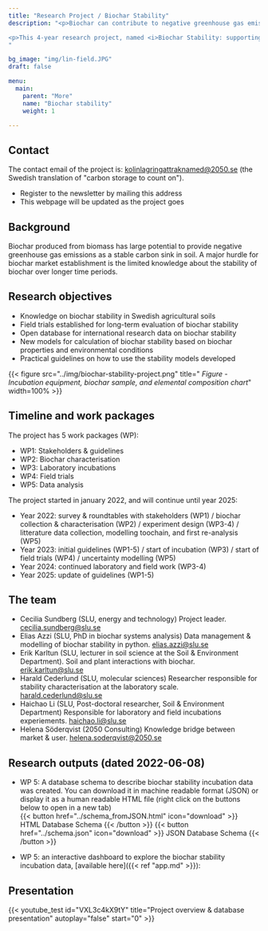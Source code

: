 ```yaml
---
title: "Research Project / Biochar Stability"
description: "<p>Biochar can contribute to negative greenhouse gas emissions in the form of long-term carbon storage. It is important for the development of the biochar market to strengthen the knowledge around biochar stability in soils over long times and to develop ways of accounting for biochar stability. </p>

<p>This 4-year research project, named <i>Biochar Stability: supporting transparent & reliable carbon removal</i>, is funded by the Swedish Energy Agency.<p>
"

bg_image: "img/lin-field.JPG"
draft: false

menu:
  main:
    parent: "More"
    name: "Biochar stability"
    weight: 1

---
```


<div class="col-md-8 text-left">

## Contact

The contact email of the project is: kolinlagringattraknamed@2050.se (the Swedish translation of "carbon storage to count on"). 
* Register to the newsletter by mailing this address 
* This webpage will be updated as the project goes

## Background
Biochar produced from biomass has large potential to provide negative greenhouse gas emissions as a stable carbon sink in soil. A major hurdle for biochar market establishment is the limited knowledge about the stability of biochar over longer time periods.

## Research objectives

* Knowledge on biochar stability in Swedish agricultural soils
* Field trials established for long-term evaluation of biochar stability
* Open database for international research data on biochar stability
* New models for calculation of biochar stability based on biochar properties and environmental conditions
* Practical guidelines on how to use the stability models developed

{{< figure src="../img/biochar-stability-project.png" title=" *Figure - Incubation equipment, biochar sample, and elemental composition chart*" width=100% >}}

## Timeline and work packages

The project has 5 work packages (WP):
* WP1: Stakeholders & guidelines
* WP2: Biochar characterisation
* WP3: Laboratory incubations
* WP4: Field trials
* WP5: Data analysis

The project started in january 2022, and will continue until year 2025:
* Year 2022: survey & roundtables with stakeholders (WP1) / biochar collection & characterisation (WP2) / experiment design (WP3-4) / litterature data collection, modelling toochain, and first re-analysis (WP5)
* Year 2023: initial guidelines (WP1-5) / start of incubation (WP3) / start of field trials (WP4) / uncertainty modelling (WP5)
* Year 2024: continued laboratory and field work (WP3-4)
* Year 2025: update of guidelines (WP1-5) 

## The team 

* Cecilia Sundberg (SLU, energy and technology) Project leader. cecilia.sundberg@slu.se 
* Elias Azzi (SLU, PhD in biochar systems analysis) Data management & modelling of biochar stability in python. elias.azzi@slu.se
* Erik Karltun (SLU, lecturer in soil science at the Soil & Environment Department). Soil and plant interactions with biochar. erik.karltun@slu.se
* Harald Cederlund (SLU, molecular sciences) Researcher responsible for stability characterisation at the laboratory scale. harald.cederlund@slu.se
* Haichao Li (SLU, Post-doctoral researcher, Soil & Environment Department) Responsible for laboratory and field incubations experiements. haichao.li@slu.se
* Helena Söderqvist (2050 Consulting) Knowledge bridge between market & user. helena.soderqvist@2050.se


## Research outputs (dated 2022-06-08)

* WP 5: A database schema to describe biochar stability incubation data was created. You can download it in machine readable format (JSON) or display it as a human readable HTML file (right click on the buttons below to open in a new tab) <br />
{{< button href="../schema_fromJSON.html" icon="download" >}} HTML Database Schema {{< /button >}} {{< button href="../schema.json" icon="download" >}} JSON Database Schema {{< /button >}}


* WP 5: an interactive dashboard to explore the biochar stability incubation data, [available here]({{< ref "app.md" >}}): 
## Presentation 

{{< youtube_test id="VXL3c4kX9tY" title="Project overview & database presentation" autoplay="false" start="0" >}} 

<br />
</div>


